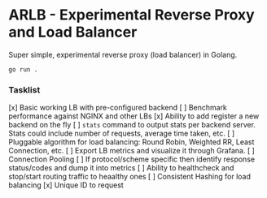 ARLB - Experimental Reverse Proxy and Load Balancer
===


Super simple, experimental reverse proxy (load balancer) in Golang.


```
go run .
```

### Tasklist

 [x] Basic working LB with pre-configured backend
 [ ] Benchmark performance against NGINX and other LBs
 [x] Ability to add register a new backend on the fly
 [ ] `stats` command to output stats per backend server. Stats could include number of requests, average time taken, etc.
 [ ] Pluggable algorithm for load balancing: Round Robin, Weighted RR, Least Connection, etc.
 [ ] Export LB metrics and visualize it through Grafana.
 [ ] Connection Pooling
 [ ] If protocol/scheme specific then identify response status/codes and dump it into metrics
 [ ] Ability to healthcheck and stop/start routing traffic to heaalthy ones
 [ ] Consistent Hashing for load balancing
 [x] Unique ID to request

